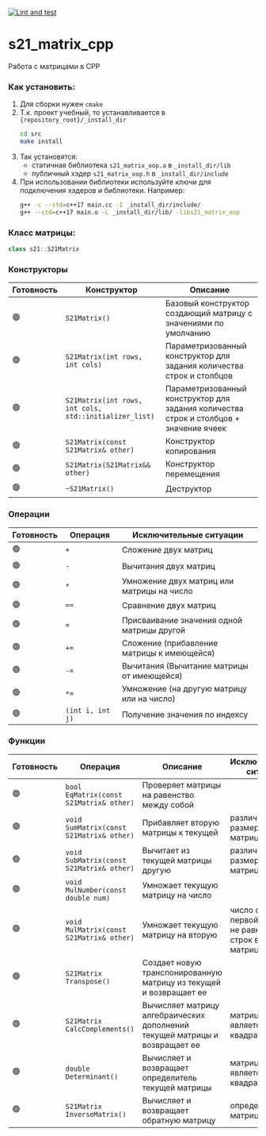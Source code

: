 [![Lint and test](https://github.com/nkiryanov/s21_matrix_cpp/actions/workflows/ci.yml/badge.svg)](https://github.com/nkiryanov/s21_matrix_cpp/actions/workflows/ci.yml)

# s21_matrix_cpp

Работа с матрицами в CPP

### Как установить:
1. Для сборки нужен `cmake`
2. Т.к. проект учебный, то устанавливается в `{repository_root}/_install_dir`
    ```bash
    cd src
    make install
    ```
3. Так установятся:
    - статичная библиотека `s21_matrix_oop.a` в `_install_dir/lib`
    - публичный хэдер `s21_matrix_oop.h` в `_install_dir/include`
4. При использовании библиотеки используйте ключи для подключения хэдеров и библиотеки. Например:
    ```bash
    g++ -c --std=c++17 main.cc -I _install_dir/include/
    g++ --std=c++17 main.o -L _install_dir/lib/ -libs21_matrix_oop
    ```
 

### Класс матрицы:

```cpp
class s21::S21Matrix
```

### Конструкторы

| Готовность | Конструктор | Описание |
| - | ------ |------------------------------------------------------------------------------------|
| 🟢 | `S21Matrix()` | Базовый конструктор создающий матрицу с значениями по умолчанию |
| 🟢 | `S21Matrix(int rows, int cols)` | Параметризованный конструктор для задания количества строк и столбцов |
| 🟢 | `S21Matrix(int rows, int cols, std::initializer_list)` | Параметризованный конструктор для задания количества строк и столбцов + значение ячеек|
| 🟢 | `S21Matrix(const S21Matrix& other)` | Конструктор копирования |
| 🟢 | `S21Matrix(S21Matrix&& other)` | Конструктор перемещения |
| 🟢 | `~S21Matrix()` | Деструктор |

### Операции
| Готовность | Операция | Исключительные ситуации |
| - | ------ |------------------------------------------------------------------------------------|
| 🟢 | `+` | Сложение двух матриц | Разная размерность матриц |
| 🟢 | `-` | Вычитания двух матриц | Разные размерность матриц |
| 🟢 | `*` | Умножение двух матриц или матрицы на число | Количество столбцов первой матрицы не равно количеству строк второй |
| 🟢 | `==` | Сравнение двух матриц | — |
| 🟢 | `=` | Присваивание значения одной матрицы другой | — |
| 🟢 | `+=` | Сложение (прибавление матрицы к имеющейся) | Разная размерность матриц |
| 🟢 | `-=` | Вычитания (Вычитание матрицы от имеющейся) | Разная размерность матриц |
| 🟢 | `*=` | Умножение (на другую матрицу или на число) | Количество столбцов первой матрицы не равно количеству строк второй |
| 🟢 | `(int i, int j)` | Получение значения по индексу| Индекс за пределами значений|

### Функции
| Готовность| Операция | Описание | Исключительные ситуации |
| --- | ----------- | ----------- | ----------- |
| 🟢 | `bool EqMatrix(const S21Matrix& other)` | Проверяет матрицы на равенство между собой |  |
| 🟢 | `void SumMatrix(const S21Matrix& other)` | Прибавляет вторую матрицы к текущей | различная размерность матриц |
| 🟢 | `void SubMatrix(const S21Matrix& other)` | Вычитает из текущей матрицы другую | различная размерность матриц |
| 🟢 | `void MulNumber(const double num)` | Умножает текущую матрицу на число |  |
| 🟢 | `void MulMatrix(const S21Matrix& other)` | Умножает текущую матрицу на вторую | число столбцов первой матрицы не равно числу строк второй матрицы |
| 🟢 | `S21Matrix Transpose()` | Создает новую транспонированную матрицу из текущей и возвращает ее |  |
| 🟢 | `S21Matrix CalcComplements()` | Вычисляет матрицу алгебраических дополнений текущей матрицы и возвращает ее | матрица не является квадратной |
| 🟢 | `double Determinant()` | Вычисляет и возвращает определитель текущей матрицы | матрица не является квадратной |
| 🟢 | `S21Matrix InverseMatrix()` | Вычисляет и возвращает обратную матрицу | определитель матрицы равен 0 |
